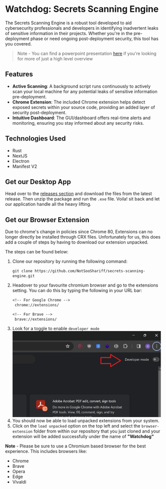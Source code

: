 # Watchdog: Secrets Scanning Engine

The Secrets Scanning Engine is a robust tool developed to aid cybersecurity professionals and developers in identifying inadvertent leaks of sensitive information in their projects. Whether you're in the pre-deployment phase or need ongoing post-deployment security, this tool has you covered.

> Note - You can find a powerpoint presentation [here](https://github.com/NotSooShariff/secrets-scanning-engine/blob/main/assets/Watchdog%20Project%20Presentation.pdf) if you're looking for more of just a high level overview

## Features

- **Active Scanning**: A background script runs continuously to actively scan your local machine for any potential leaks of sensitive information pre-deployment.
- **Chrome Extension**: The included Chrome extension helps detect exposed secrets within your source code, providing an added layer of security post-deployment.
- **Intuitive Dashboard**: The GUI/dashboard offers real-time alerts and monitoring, ensuring you stay informed about any security risks.

## Technologies Used
- Rust 
- NextJS
- Electron
- Manifest V2

## Get our Desktop App 

Head over to the [releases section](https://github.com/NotSooShariff/secrets-scanning-engine/releases) and download the files from the latest release. Then unzip the package and run the `.exe` file. Voila! sit back and let our application handle all the heavy lifting.

## Get our Browser Extension

Due to chrome's change in policies since Chrome 80, Extensions can no longer directly be installed through CRX files. Unfortunately for us, this does add a couple of steps by having to download our extension unpacked.

The steps can be found below:
1. Clone our repository by running the following command:
   ```
   git clone https://github.com/NotSooShariff/secrets-scanning-engine.git
   ```
2. Headover to your favourite chromium browser and go to the extensions setting. You can do this by typing the following in your URL bar:
   ```
   <!-- For Google Chrome -->
    chrome://extensions/ 
   ```
   ```
   <!-- For Brave -->
    brave://extensions/ 
   ```
3. Look for a toggle to enable `developer mode`
   ![alt text](assets/image2.png)
4. You should now be able to load unpacked extensions from your system. 
5. Click on the `load unpacked` option on the top left and select the `browser-extension` folder from within our repository that you just cloned and your extension will be added successfully under the name of **"Watchdog"**

**Note** - Please be sure to use a Chromium based browser for the best experience. This includes browsers like:
- Chrome 
- Brave 
- Opera
- Edge 
- Vivaldi 


